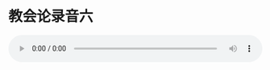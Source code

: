 # 教会论录音六

<audio style="width: 100%;" preload="false" controls controlslist="nodownload"><source src="//cdn.simai.ml/audio/mp3/old/27437.mp3" type="audio/mpeg">Your browser does not support the audio element.</audio>


